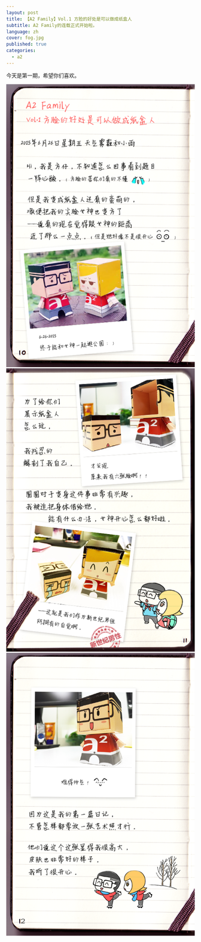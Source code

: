 ```yaml
---
layout: post
title: 【A2 Family】Vol.1 方脸的好处是可以做成纸盒人
subtitle: A2 Family的连载正式开始啦。
language: zh
cover: fog.jpg
published: true
categories:
  - a2
---
```

今天是第一期，希望你们喜欢。

![page01](/image/A2Family/VOL1/page1.png)
![page02](/image/A2Family/VOL1/page2.png)
![page03](/image/A2Family/VOL1/page3.png)
